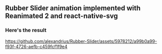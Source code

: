 ## Rubber Slider animation implemented with Reanimated 2 and react-native-svg

### Here's the result



https://github.com/alexandrius/Rubber-Slider/assets/5978212/a99b0a99-f93f-4726-aefb-c459fcf1f9e4

